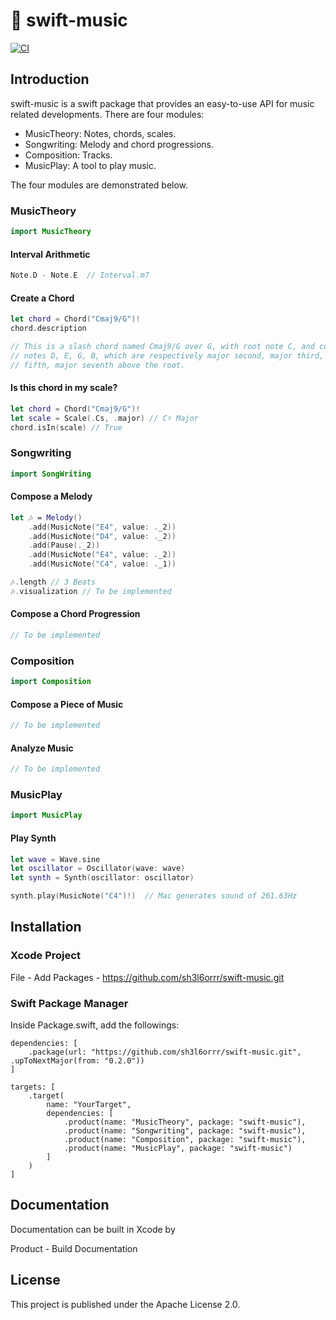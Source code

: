 # 🎼 swift-music

[![CI](https://github.com/sh3l6orrr/swift-music/actions/workflows/CI.yml/badge.svg)](https://github.com/sh3l6orrr/swift-music/actions/workflows/CI.yml)

## Introduction

swift-music is a swift package that provides an easy-to-use API for music related developments.
There are four modules:
- MusicTheory: Notes, chords, scales.
- Songwriting: Melody and chord progressions.
- Composition: Tracks.
- MusicPlay: A tool to play music.

The four modules are demonstrated below.

### MusicTheory
```swift
import MusicTheory
```
#### Interval Arithmetic
```swift
Note.D - Note.E  // Interval.m7
```

#### Create a Chord
```swift
let chord = Chord("Cmaj9/G")!
chord.description

// This is a slash chord named Cmaj9/G over G, with root note C, and component 
// notes D, E, G, B, which are respectively major second, major third, perfect
// fifth, major seventh above the root. 
```

#### Is this chord in my scale?
```swift
let chord = Chord("Cmaj9/G")!
let scale = Scale(.Cs, .major) // C♯ Major
chord.isIn(scale) // True
```

### Songwriting
```swift
import SongWriting
```
#### Compose a Melody
```swift
let 🎶 = Melody()
    .add(MusicNote("E4", value: ._2))
    .add(MusicNote("D4", value: ._2))
    .add(Pause(._2))
    .add(MusicNote("E4", value: ._2))
    .add(MusicNote("C4", value: ._1))

🎶.length // 3 Beats
🎶.visualization // To be implemented
```

#### Compose a Chord Progression
```swift
// To be implemented
```

### Composition
```swift
import Composition
```

#### Compose a Piece of Music
```swift
// To be implemented
```

#### Analyze Music
```swift
// To be implemented
```
### MusicPlay
```swift
import MusicPlay
```

#### Play Synth
```swift
let wave = Wave.sine
let oscillator = Oscillator(wave: wave)
let synth = Synth(oscillator: oscillator)

synth.play(MusicNote("C4")!)  // Mac generates sound of 261.63Hz
```


## Installation

### Xcode Project

File - Add Packages - https://github.com/sh3l6orrr/swift-music.git

### Swift Package Manager 

Inside Package.swift, add the followings:

```
dependencies: [
    .package(url: "https://github.com/sh3l6orrr/swift-music.git", .upToNextMajor(from: "0.2.0"))
]
```
```
targets: [
    .target(
        name: "YourTarget",
        dependencies: [
            .product(name: "MusicTheory", package: "swift-music"),
            .product(name: "Songwriting", package: "swift-music"),
            .product(name: "Composition", package: "swift-music"),
            .product(name: "MusicPlay", package: "swift-music")
        ]
    )
]
```

## Documentation

Documentation can be built in Xcode by 

Product - Build Documentation 

## License

This project is published under the Apache License 2.0.




